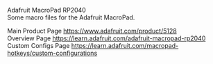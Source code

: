 Adafruit MacroPad RP2040  
Some macro files for the Adafruit MacroPad. 

Main Product Page https://www.adafruit.com/product/5128  
Overview Page https://learn.adafruit.com/adafruit-macropad-rp2040  
Custom Configs Page https://learn.adafruit.com/macropad-hotkeys/custom-configurations  
